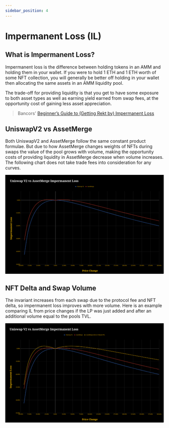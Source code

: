 ```yaml
---
sidebar_position: 4
---
```


# Impermanent Loss (IL)

## What is Impermanent Loss?

Impermanent loss is the difference between holding tokens in an AMM and holding them in your wallet.
If you were to hold 1 ETH and 1 ETH worth of some NFT collection, you will generally be better off holding in your wallet then allocating the same assets in an AMM liquidity pool.

The trade-off for providing liquidity is that you get to have some exposure to both asset types as well as earning yield earned from swap fees, at the opportunity cost of gaining less asset appreciation.

> Bancors' [Beginner’s Guide to (Getting Rekt by) Impermanent Loss](https://blog.bancor.network/beginners-guide-to-getting-rekt-by-impermanent-loss-7c9510cb2f22)

## UniswapV2 vs AssetMerge
Both UniswapV2 and AssetMerge follow the same constant product formulae. But due to how AssetMerge changes weights of NFTs during swaps the value of the pool grows with volume, making the opportunity costs of providing liquidity in AssetMerge decrease when volume increases. The following chart does not take trade fees into consideration for any curves.

![](./images/il.png)

## NFT Delta and Swap Volume
The invariant increases from each swap due to the protocol fee and NFT delta, so impermanent loss improves with more volume.
Here is an example comparing IL from price changes if the LP was just added and after an additional volume equal to the pools TVL.

![](./images/il2.png)
